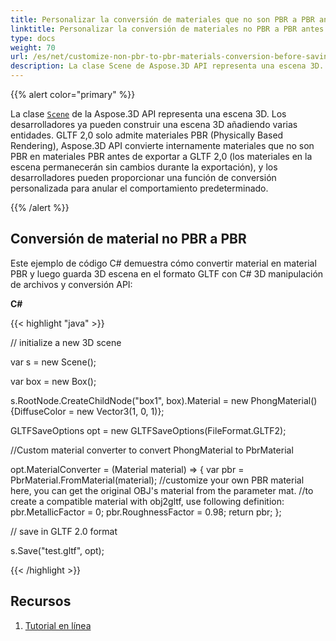 ```yaml
---
title: Personalizar la conversión de materiales que no son PBR a PBR antes de guardar escenas 3D en formato GLTF 2,0 en C#
linktitle: Personalizar la conversión de materiales no PBR a PBR antes de guardar escenas 3D en formato GLTF 2,0
type: docs
weight: 70
url: /es/net/customize-non-pbr-to-pbr-materials-conversion-before-saving-3d-scenes-to-gltf-2-0-format/
description: La clase Scene de Aspose.3D API representa una escena 3D. Los desarrolladores ya pueden construir una escena 3D añadiendo varias entidades. GLTF 2,0 solo admite materiales de PBR (renderización basada en la física), Aspose.3D API convierte internamente materiales que no son PBR en materiales de PBR antes de exportarlos a GLTF 2,0.
---
```

{{% alert color="primary" %}} 

La clase [`Scene`](https://reference.aspose.com/3d/net/aspose.threed/scene) de la Aspose.3D API representa una escena 3D. Los desarrolladores ya pueden construir una escena 3D añadiendo varias entidades. GLTF 2,0 solo admite materiales PBR (Physically Based Rendering), Aspose.3D API convierte internamente materiales que no son PBR en materiales PBR antes de exportar a GLTF 2,0 (los materiales en la escena permanecerán sin cambios durante la exportación), y los desarrolladores pueden proporcionar una función de conversión personalizada para anular el comportamiento predeterminado.

{{% /alert %}} 
##  **Conversión de material no PBR a PBR**
Este ejemplo de código C# demuestra cómo convertir material en material PBR y luego guarda 3D escena en el formato GLTF con C# 3D manipulación de archivos y conversión API:

**C#**

{{< highlight "java" >}}

 // initialize a new 3D scene

var s = new Scene();

var box = new Box();

s.RootNode.CreateChildNode("box1", box).Material = new PhongMaterial() {DiffuseColor = new Vector3(1, 0, 1)};

GLTFSaveOptions opt = new GLTFSaveOptions(FileFormat.GLTF2);

//Custom material converter to convert PhongMaterial to PbrMaterial

opt.MaterialConverter = (Material material) => {
    var pbr = PbrMaterial.FromMaterial(material);
    //customize your own PBR material here, you can get the original OBJ's material from the parameter mat.
    //to create a compatible material with obj2gltf, use following definition:
    pbr.MetallicFactor = 0;
    pbr.RoughnessFactor = 0.98;
    return pbr;
};

// save in GLTF 2.0 format

s.Save("test.gltf", opt);

{{< /highlight >}}


##  **Recursos**

1. [Tutorial en línea](https://products.aspose.com/3d/tutorial/use-phong-material-to-pbr-material/)

